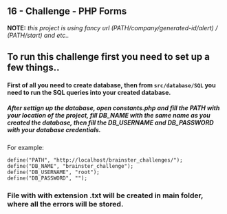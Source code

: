 ## 16 - Challenge - PHP Forms

**NOTE:** _this project is using fancy url (PATH/company/generated-id/alert) / (PATH/start) and etc.._

## To run this challenge first you need to set up a few things..

#### First of all you need to create database, then from `src/database/SQL` you need to run the SQL queries into your created database.
##### After settign up the database, open constants.php and fill the PATH with your location of the project, fill DB_NAME with the same name as you created the database, then fill the DB_USERNAME and DB_PASSWORD with your database credentials. 

For example:

```
define("PATH", "http://localhost/brainster_challenges/");
define("DB_NAME", "brainster_challenge");
define("DB_USERNAME", "root");
define("DB_PASSWORD", "");
```

### File with with extension .txt will be created in main folder, where all the errors will be stored.
